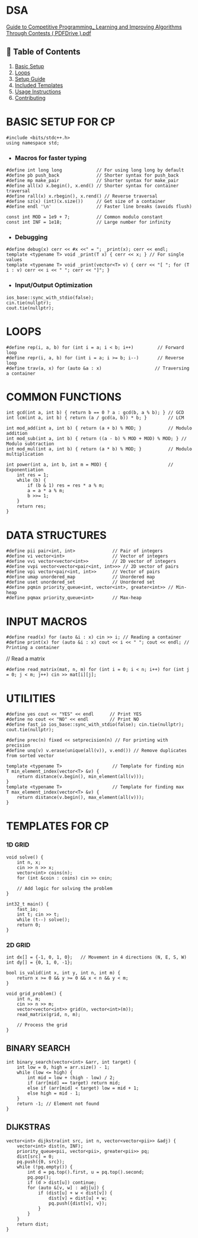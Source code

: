 # DSA
[Guide to Competitive Programming_ Learning and Improving Algorithms Through Contests ( PDFDrive ).pdf](https://github.com/user-attachments/files/18078765/Guide.to.Competitive.Programming_.Learning.and.Improving.Algorithms.Through.Contests.PDFDrive.pdf)


## 📂 Table of Contents

1. [Basic Setup](#BASIC-SETUP-FOR-CP)  
2. [Loops](#LOOPS)  
3. [Setup Guide](#setup-guide)  
4. [Included Templates](#included-templates)  
5. [Usage Instructions](#usage-instructions)  
6. [Contributing](#contributing)  


# BASIC SETUP FOR CP
```
#include <bits/stdc++.h>
using namespace std;
```
 - ### Macros for faster typing
```
#define int long long             // For using long long by default
#define pb push_back              // Shorter syntax for push_back
#define mp make_pair              // Shorter syntax for make_pair
#define all(x) x.begin(), x.end() // Shorter syntax for container traversal
#define rall(x) x.rbegin(), x.rend() // Reverse traversal
#define sz(x) (int)(x.size())     // Get size of a container
#define endl '\n'                 // Faster line breaks (avoids flush)
```
```
const int MOD = 1e9 + 7;          // Common modulo constant
const int INF = 1e18;             // Large number for infinity
```

 - ### Debugging
```
#define debug(x) cerr << #x <<" = "; _print(x); cerr << endl;
template <typename T> void _print(T x) { cerr << x; } // For single values
template <typename T> void _print(vector<T> v) { cerr << "[ "; for (T i : v) cerr << i << " "; cerr << "]"; }
```
- ### Input/Output Optimization
```
ios_base::sync_with_stdio(false);
cin.tie(nullptr);
cout.tie(nullptr);
```
# LOOPS
```
#define rep(i, a, b) for (int i = a; i < b; i++)         // Forward loop
#define repr(i, a, b) for (int i = a; i >= b; i--)       // Reverse loop
#define trav(a, x) for (auto &a : x)                    // Traversing a container
```

# COMMON FUNCTIONS
```
int gcd(int a, int b) { return b == 0 ? a : gcd(b, a % b); } // GCD
int lcm(int a, int b) { return (a / gcd(a, b)) * b; }        // LCM
```
```
int mod_add(int a, int b) { return (a + b) % MOD; }          // Modulo addition
int mod_sub(int a, int b) { return ((a - b) % MOD + MOD) % MOD; } // Modulo subtraction
int mod_mul(int a, int b) { return (a * b) % MOD; }          // Modulo multiplication
```
```
int power(int a, int b, int m = MOD) {                       // Exponentiation
    int res = 1;
    while (b) {
        if (b & 1) res = res * a % m;
        a = a * a % m;
        b >>= 1;
    }
    return res;
}
```

# DATA STRUCTURES
```
#define pii pair<int, int>              // Pair of integers
#define vi vector<int>                  // Vector of integers
#define vvi vector<vector<int>>         // 2D vector of integers
#define vvpi vector<vector<pair<int, int>>> // 2D vector of pairs
#define vpi vector<pair<int, int>>      // Vector of pairs
#define umap unordered_map              // Unordered map
#define uset unordered_set              // Unordered set
#define pqmin priority_queue<int, vector<int>, greater<int>> // Min-heap
#define pqmax priority_queue<int>       // Max-heap
```

# INPUT MACROS
```
#define read(x) for (auto &i : x) cin >> i; // Reading a container
#define print(x) for (auto &i : x) cout << i << " "; cout << endl; // Printing a container
```
// Read a matrix
```
#define read_matrix(mat, n, m) for (int i = 0; i < n; i++) for (int j = 0; j < m; j++) cin >> mat[i][j];
```

# UTILITIES
```
#define yes cout << "YES" << endl      // Print YES
#define no cout << "NO" << endl        // Print NO
#define fast_io ios_base::sync_with_stdio(false); cin.tie(nullptr); cout.tie(nullptr);

#define prec(n) fixed << setprecision(n) // For printing with precision
#define unq(v) v.erase(unique(all(v)), v.end()) // Remove duplicates from sorted vector

template <typename T>                   // Template for finding min
T min_element_index(vector<T> &v) {
    return distance(v.begin(), min_element(all(v)));
}
template <typename T>                   // Template for finding max
T max_element_index(vector<T> &v) {
    return distance(v.begin(), max_element(all(v)));
}
```

# TEMPLATES FOR CP


### 1D GRID
```
void solve() {
    int n, x;
    cin >> n >> x;
    vector<int> coins(n);
    for (int &coin : coins) cin >> coin;

    // Add logic for solving the problem
}
```
```
int32_t main() {
    fast_io;
    int t; cin >> t;
    while (t--) solve();
    return 0;
}

```
### 2D GRID
```
int dx[] = {-1, 0, 1, 0};   // Movement in 4 directions (N, E, S, W)
int dy[] = {0, 1, 0, -1};

bool is_valid(int x, int y, int n, int m) {
    return x >= 0 && y >= 0 && x < n && y < m;
}

void grid_problem() {
    int n, m;
    cin >> n >> m;
    vector<vector<int>> grid(n, vector<int>(m));
    read_matrix(grid, n, m);

    // Process the grid
}
```

## BINARY SEARCH
```
int binary_search(vector<int> &arr, int target) {
    int low = 0, high = arr.size() - 1;
    while (low <= high) {
        int mid = low + (high - low) / 2;
        if (arr[mid] == target) return mid;
        else if (arr[mid] < target) low = mid + 1;
        else high = mid - 1;
    }
    return -1; // Element not found
}

```
## DIJKSTRAS
```
vector<int> dijkstra(int src, int n, vector<vector<pii>> &adj) {
    vector<int> dist(n, INF);
    priority_queue<pii, vector<pii>, greater<pii>> pq;
    dist[src] = 0;
    pq.push({0, src});
    while (!pq.empty()) {
        int d = pq.top().first, u = pq.top().second;
        pq.pop();
        if (d > dist[u]) continue;
        for (auto &[v, w] : adj[u]) {
            if (dist[u] + w < dist[v]) {
                dist[v] = dist[u] + w;
                pq.push({dist[v], v});
            }
        }
    }
    return dist;
}
 ```
